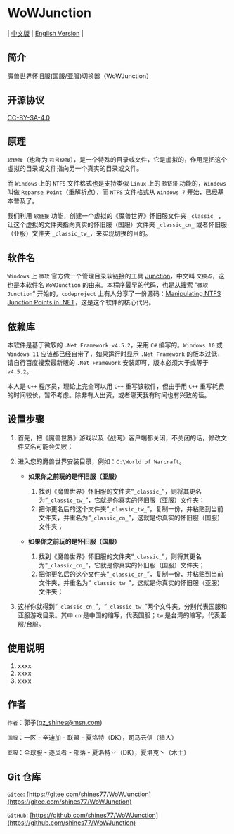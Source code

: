 # WoWJunction

| [中文版](./README.md) | [English Version](./README.en.md) |

## 简介

魔兽世界怀旧服(国服/亚服)切换器（WoWJunction）

## 开源协议

[CC-BY-SA-4.0](./CC-BY-SA-4.0.cn.md)

## 原理

`软链接`（也称为 `符号链接`），是一个特殊的目录或文件，它是虚拟的，作用是把这个虚拟的目录或文件指向另一个真实的目录或文件。

而 `Windows` 上的 `NTFS` 文件格式也是支持类似 `Linux` 上的 `软链接` 功能的，`Windows` 叫做 `Reparse Point`（重解析点），而 `NTFS` 文件格式从 `Windows 7` 开始，已经基本普及了。

我们利用 `软链接` 功能，创建一个虚拟的《魔兽世界》怀旧服文件夹 `_classic_` ，让这个虚拟的文件夹指向真实的怀旧服（国服）文件夹 `_classic_cn_` 或者怀旧服（亚服）文件夹 `_classic_tw_`，来实现切换的目的。

## 软件名

`Windows` 上 `微软` 官方做一个管理目录软链接的工具 [Junction](https://learn.microsoft.com/zh-cn/sysinternals/downloads/junction)，中文叫 `交接点`，这也是本软件名 `WoWJunction` 的由来。本程序最早的代码，也是从搜索 “`微软 Junction`” 开始的，`codeproject` 上有人分享了一份源码：[Manipulating NTFS Junction Points in .NET](https://www.codeproject.com/Articles/15633/Manipulating-NTFS-Junction-Points-in-NET)，这是这个软件的核心代码。

## 依赖库

本软件是基于微软的 `.Net Framework v4.5.2`，采用 `C#` 编写的。`Windows 10` 或 `Windows 11` 应该都已经自带了，如果运行时显示 `.Net Framework` 的版本过低，请自行百度搜索最新版的 `.Net Framework` 安装即可，版本必须大于或等于 `v4.5.2`。

本人是 `C++` 程序员，理论上完全可以用 `C++` 重写该软件，但由于用 `C++` 重写耗费的时间较长，暂不考虑。除非有人出资，或者哪天我有时间也有兴致的话。

## 设置步骤

1. 首先，把《魔兽世界》游戏以及《战网》客户端都关闭，不关闭的话，修改文件夹名可能会失败；
2. 进入您的魔兽世界安装目录，例如：`C:\World of Warcraft`。

    * **如果你之前玩的是怀旧服（亚服）**

        1. 找到《魔兽世界》怀旧服的文件夹“`_classic_`”，则将其更名为“`_classic_tw_`”，它就是你真实的怀旧服（亚服）文件夹；
        2. 把你更名后的这个文件夹“`_classic_tw_`”，复制一份，并粘贴到当前文件夹，并重名为“`_classic_cn_`”，这就是你真实的怀旧服（国服）文件夹；

    * **如果你之前玩的是怀旧服（国服）**

        1. 找到《魔兽世界》怀旧服的文件夹“`_classic_`”，则将其更名为“`_classic_cn_`”，它就是你真实的怀旧服（国服）文件夹；
        2. 把你更名后的这个文件夹“`_classic_cn_`”，复制一份，并粘贴到当前文件夹，并重名为“`_classic_tw_`”，这就是你真实的怀旧服（亚服）文件夹；

3. 这样你就得到“`_classic_cn_`”，“`_classic_tw_`”两个文件夹，分别代表国服和亚服游戏目录。其中 `cn` 是中国的缩写，代表国服；`tw` 是台湾的缩写，代表亚服/台服。

## 使用说明

1. xxxx
2. xxxx
3. xxxx

## 作者

`作者`：郭子([gz_shines@msn.com](mailto:gz_shines@msn.com))

`国服`：一区 - 辛迪加 - 联盟 - 夏洛特（DK），司马云信（猎人）

`亚服`：全球服 - 逐风者 - 部落 - 夏洛特丷（DK），夏洛克丶（术士）

## Git 仓库

`Gitee`: [https://gitee.com/shines77/WoWJunction](https://gitee.com/shines77/WoWJunction)

`GitHub`: [https://github.com/shines77/WoWJunction](https://github.com/shines77/WoWJunction)
